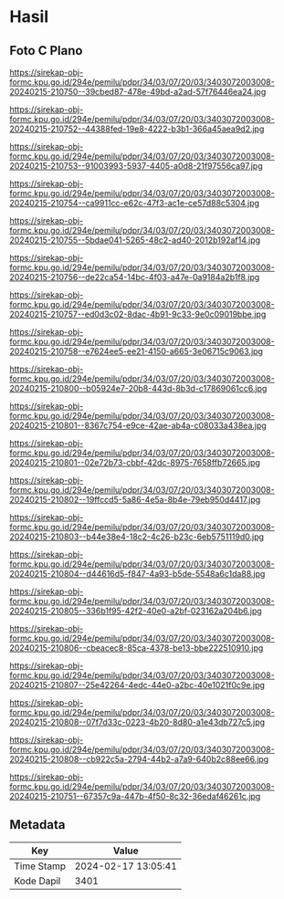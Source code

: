 # Hasil

## Foto C Plano

https://sirekap-obj-formc.kpu.go.id/294e/pemilu/pdpr/34/03/07/20/03/3403072003008-20240215-210750--39cbed87-478e-49bd-a2ad-57f76446ea24.jpg

https://sirekap-obj-formc.kpu.go.id/294e/pemilu/pdpr/34/03/07/20/03/3403072003008-20240215-210752--44388fed-19e8-4222-b3b1-366a45aea9d2.jpg

https://sirekap-obj-formc.kpu.go.id/294e/pemilu/pdpr/34/03/07/20/03/3403072003008-20240215-210753--91003993-5937-4405-a0d8-21f97556ca97.jpg

https://sirekap-obj-formc.kpu.go.id/294e/pemilu/pdpr/34/03/07/20/03/3403072003008-20240215-210754--ca9911cc-e62c-47f3-ac1e-ce57d88c5304.jpg

https://sirekap-obj-formc.kpu.go.id/294e/pemilu/pdpr/34/03/07/20/03/3403072003008-20240215-210755--5bdae041-5265-48c2-ad40-2012b192af14.jpg

https://sirekap-obj-formc.kpu.go.id/294e/pemilu/pdpr/34/03/07/20/03/3403072003008-20240215-210756--de22ca54-14bc-4f03-a47e-0a9184a2b1f8.jpg

https://sirekap-obj-formc.kpu.go.id/294e/pemilu/pdpr/34/03/07/20/03/3403072003008-20240215-210757--ed0d3c02-8dac-4b91-9c33-9e0c09019bbe.jpg

https://sirekap-obj-formc.kpu.go.id/294e/pemilu/pdpr/34/03/07/20/03/3403072003008-20240215-210758--e7624ee5-ee21-4150-a665-3e06715c9063.jpg

https://sirekap-obj-formc.kpu.go.id/294e/pemilu/pdpr/34/03/07/20/03/3403072003008-20240215-210800--b05924e7-20b8-443d-8b3d-c17869061cc6.jpg

https://sirekap-obj-formc.kpu.go.id/294e/pemilu/pdpr/34/03/07/20/03/3403072003008-20240215-210801--8367c754-e9ce-42ae-ab4a-c08033a438ea.jpg

https://sirekap-obj-formc.kpu.go.id/294e/pemilu/pdpr/34/03/07/20/03/3403072003008-20240215-210801--02e72b73-cbbf-42dc-8975-7658ffb72665.jpg

https://sirekap-obj-formc.kpu.go.id/294e/pemilu/pdpr/34/03/07/20/03/3403072003008-20240215-210802--19ffccd5-5a86-4e5a-8b4e-79eb950d4417.jpg

https://sirekap-obj-formc.kpu.go.id/294e/pemilu/pdpr/34/03/07/20/03/3403072003008-20240215-210803--b44e38e4-18c2-4c26-b23c-6eb5751119d0.jpg

https://sirekap-obj-formc.kpu.go.id/294e/pemilu/pdpr/34/03/07/20/03/3403072003008-20240215-210804--d44616d5-f847-4a93-b5de-5548a6c1da88.jpg

https://sirekap-obj-formc.kpu.go.id/294e/pemilu/pdpr/34/03/07/20/03/3403072003008-20240215-210805--336b1f95-42f2-40e0-a2bf-023162a204b6.jpg

https://sirekap-obj-formc.kpu.go.id/294e/pemilu/pdpr/34/03/07/20/03/3403072003008-20240215-210806--cbeacec8-85ca-4378-be13-bbe222510910.jpg

https://sirekap-obj-formc.kpu.go.id/294e/pemilu/pdpr/34/03/07/20/03/3403072003008-20240215-210807--25e42264-4edc-44e0-a2bc-40e1021f0c9e.jpg

https://sirekap-obj-formc.kpu.go.id/294e/pemilu/pdpr/34/03/07/20/03/3403072003008-20240215-210808--07f7d33c-0223-4b20-8d80-a1e43db727c5.jpg

https://sirekap-obj-formc.kpu.go.id/294e/pemilu/pdpr/34/03/07/20/03/3403072003008-20240215-210808--cb922c5a-2794-44b2-a7a9-640b2c88ee66.jpg

https://sirekap-obj-formc.kpu.go.id/294e/pemilu/pdpr/34/03/07/20/03/3403072003008-20240215-210751--67357c9a-447b-4f50-8c32-36edaf46261c.jpg


## Metadata

| Key        | Value               |
| ---------- | ------------------- |
| Time Stamp | 2024-02-17 13:05:41 |
| Kode Dapil | 3401                |



